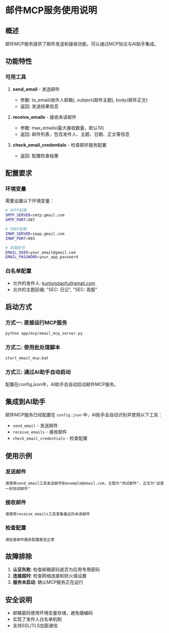 # 邮件MCP服务使用说明

## 概述
邮件MCP服务提供了邮件发送和接收功能，可以通过MCP协议与AI助手集成。

## 功能特性

### 可用工具
1. **send_email** - 发送邮件
   - 参数: to_email(收件人邮箱), subject(邮件主题), body(邮件正文)
   - 返回: 发送结果信息

2. **receive_emails** - 接收未读邮件
   - 参数: max_emails(最大接收数量，默认10)
   - 返回: 邮件列表，包含发件人、主题、日期、正文等信息

3. **check_email_credentials** - 检查邮件服务配置
   - 返回: 配置检查结果

## 配置要求

### 环境变量
需要设置以下环境变量：

```bash
# SMTP配置
SMTP_SERVER=smtp.gmail.com
SMTP_PORT=587

# IMAP配置  
IMAP_SERVER=imap.gmail.com
IMAP_PORT=993

# 邮箱账号
EMAIL_USER=your_email@gmail.com
EMAIL_PASSWORD=your_app_password
```

### 白名单配置
- 允许的发件人: kunlunqiaofu@gmail.com
- 允许的主题前缀: "SEC: 日记", "SEC: 周报"

## 启动方式

### 方式一: 直接运行MCP服务
```bash
python app/mcp/email_mcp_server.py
```

### 方式二: 使用批处理脚本
```bash
start_email_mcp.bat
```

### 方式三: 通过AI助手自动启动
配置在config.json中，AI助手会自动启动邮件MCP服务。

## 集成到AI助手

邮件MCP服务已经配置在 `config.json` 中，AI助手会自动识别并使用以下工具：

- `send_email` - 发送邮件
- `receive_emails` - 接收邮件
- `check_email_credentials` - 检查配置

## 使用示例

### 发送邮件
```
请使用send_email工具发送邮件到example@email.com，主题为"测试邮件"，正文为"这是一封测试邮件"
```

### 接收邮件
```
请使用receive_emails工具查看最近的未读邮件
```

### 检查配置
```
请检查邮件服务配置是否正常
```

## 故障排除

1. **认证失败**: 检查邮箱密码是否为应用专用密码
2. **连接超时**: 检查网络连接和防火墙设置
3. **服务未启动**: 确认MCP服务正在运行

## 安全说明

- 邮箱密码使用环境变量存储，避免硬编码
- 实现了发件人白名单机制
- 支持SSL/TLS加密通信